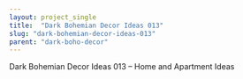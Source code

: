 ```yaml
---
layout: project_single
title:  "Dark Bohemian Decor Ideas 013"
slug: "dark-bohemian-decor-ideas-013"
parent: "dark-boho-decor"
---
```

Dark Bohemian Decor Ideas 013 – Home and Apartment Ideas